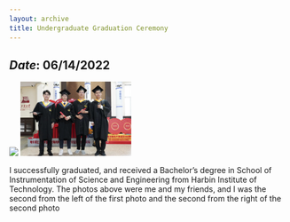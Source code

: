 ```yaml
---
layout: archive
title: Undergraduate Graduation Ceremony
---
```


## *Date*: 06/14/2022

<img src="/news/imgs/BA_gra2.png" width="200"/>
<img src="/news/imgs/B_graduate.png" width="200"/>

I successfully graduated, and received a Bachelor’s degree in School of Instrumentation of Science and Engineering from Harbin Institute of Technology. The photos above were me and my friends, and I was the second from the left of the first photo and the second from the right of the second photo
